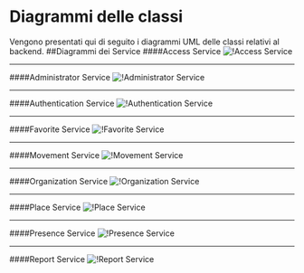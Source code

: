 # Diagrammi delle classi
Vengono presentati qui di seguito i diagrammi UML delle classi relativi al backend.
##Diagrammi dei Service 
####Access Service
![!Access Service](/Immagini/Backend/Classi/AccessService.png)
___
####Administrator Service
![!Administrator Service](/Immagini/Backend/Classi/AdministratorService.png)
___
####Authentication Service
![!Authentication Service](/Immagini/Backend/Classi/AuthenticationService.png)
___
####Favorite Service
![!Favorite Service](/Immagini/Backend/Classi/FavoriteService.png)
___
####Movement Service
![!Movement Service](/Immagini/Backend/Classi/MovementService.png)
___
####Organization Service
![!Organization Service](/Immagini/Backend/Classi/OrganizationService.png)
___
####Place Service
![!Place Service](/Immagini/Backend/Classi/PlaceService.png)
___
####Presence Service
![!Presence Service](/Immagini/Backend/Classi/PresenceService.png)
___
####Report Service
![!Report Service](/Immagini/Backend/Classi/ReportService.png)